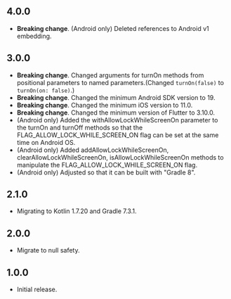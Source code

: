 ## 4.0.0

- **Breaking change**. (Android only) Deleted references to Android v1 embedding.

## 3.0.0

- **Breaking change**. Changed arguments for turnOn methods from positional parameters to named parameters.(Changed ```turnOn(false)``` to ```turnOn(on: false)```.)
- **Breaking change**. Changed the minimum Android SDK version to 19.
- **Breaking change**. Changed the minimum iOS version to 11.0.
- **Breaking change**. Changed the minimum version of Flutter to 3.10.0.
- (Android only) Added the withAllowLockWhileScreenOn parameter to the turnOn and turnOff methods so that the FLAG_ALLOW_LOCK_WHILE_SCREEN_ON flag can be set at the same time on Android OS.
- (Android only) Added addAllowLockWhileScreenOn, clearAllowLockWhileScreenOn, isAllowLockWhileScreenOn methods to manipulate the FLAG_ALLOW_LOCK_WHILE_SCREEN_ON flag.
- (Android only) Adjusted so that it can be built with "Gradle 8".

## 2.1.0

- Migrating to Kotlin 1.7.20 and Gradle 7.3.1.

## 2.0.0

- Migrate to null safety.

## 1.0.0

* Initial release.

